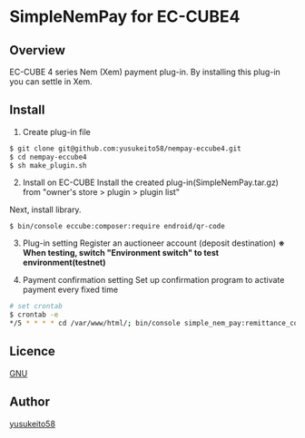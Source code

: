 # SimpleNemPay for EC-CUBE4

## Overview
EC-CUBE 4 series Nem (Xem) payment plug-in.
By installing this plug-in you can settle in Xem.

## Install
1. Create plug-in file
```bash
$ git clone git@github.com:yusukeito58/nempay-eccube4.git
$ cd nempay-eccube4
$ sh make_plugin.sh
```

2. Install on EC-CUBE
Install the created plug-in(SimpleNemPay.tar.gz) from "owner's store > plugin > plugin list"

Next, install library.
```
$ bin/console eccube:composer:require endroid/qr-code
```

3. Plug-in setting
Register an auctioneer account (deposit destination)
**※ When testing, switch "Environment switch" to test environment(testnet)**

4. Payment confirmation setting
Set up confirmation program to activate payment every fixed time

```bash
# set crontab
$ crontab -e
*/5 * * * * cd /var/www/html/; bin/console simple_nem_pay:remittance_confirm 
```
  
## Licence

[GNU](https://github.com/yusukeito58/nempay-eccube4/blob/master/LICENSE)

## Author

[yusukeito58](https://github.com/yusukeito58)

